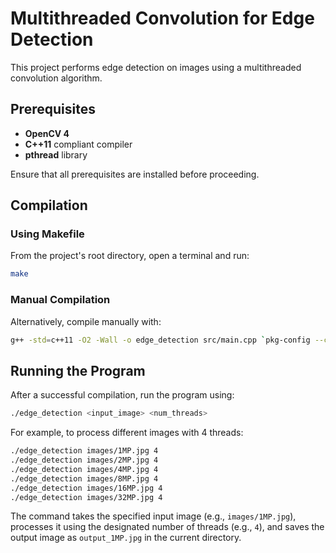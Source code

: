 
# Multithreaded Convolution for Edge Detection

This project performs edge detection on images using a multithreaded convolution algorithm.

## Prerequisites

- **OpenCV 4**  
- **C++11** compliant compiler  
- **pthread** library  

Ensure that all prerequisites are installed before proceeding.

## Compilation

### Using Makefile

From the project's root directory, open a terminal and run:

```bash
make
```

### Manual Compilation

Alternatively, compile manually with:

```bash
g++ -std=c++11 -O2 -Wall -o edge_detection src/main.cpp `pkg-config --cflags --libs opencv4` -lpthread
```

## Running the Program

After a successful compilation, run the program using:

```bash
./edge_detection <input_image> <num_threads>
```

For example, to process different images with 4 threads:

```bash
./edge_detection images/1MP.jpg 4
./edge_detection images/2MP.jpg 4
./edge_detection images/4MP.jpg 4
./edge_detection images/8MP.jpg 4
./edge_detection images/16MP.jpg 4
./edge_detection images/32MP.jpg 4
```

The command takes the specified input image (e.g., `images/1MP.jpg`), processes it using the designated number of threads (e.g., `4`), and saves the output image as `output_1MP.jpg` in the current directory.

